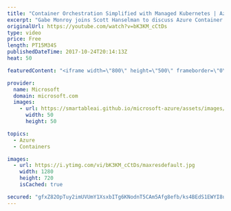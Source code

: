 ```yaml
---
title: "Container Orchestration Simplified with Managed Kubernetes | Azure Friday"
excerpt: "Gabe Monroy joins Scott Hanselman to discuss Azure Container Service (AKS), Microsoft's new managed Kubernetes service. Now you can easily manage your Kubernetes environment by simplifying the deployment, management, and operations activities without sacrificing portability. You gain all the benefits"
originalUrl: https://youtube.com/watch?v=bK3KM_cCtDs
type: video
price: Free
length: PT15M34S
publishedDateTime: 2017-10-24T20:14:13Z
heat: 50

featuredContent: "<iframe width=\"800\" height=\"500\" frameborder=\"0\" src=\"https://www.youtube.com/embed/bK3KM_cCtDs\" allow=\"accelerometer; autoplay; encrypted-media; gyroscope; picture-in-picture\" allowfullscreen></iframe>"

provider:
  name: Microsoft
  domain: microsoft.com
  images:
    - url: https://smartableai.github.io/microsoft-azure/assets/images/organizations/microsoft.com-50x50.jpg
      width: 50
      height: 50

topics:
  - Azure
  - Containers

images:
  - url: https://i.ytimg.com/vi/bK3KM_cCtDs/maxresdefault.jpg
    width: 1280
    height: 720
    isCached: true

secured: "gfxZ82OpTuy2imUVUmY1XsxbITg6KNodnT5CAm5Afg8efb/ks4BEdS1EWYI8uFo32TCaUgqT9P3UodmeRxaE3Fs+zvw69eoDc460AaTcgiL2JR5tsGRRqsbypDqBLMIslI/YhS5N7Rv3IYhX4teyHFcLuMezqrMpxsiCYlt2RGGnq+gES0EyeQkFpXMmJY6OT0OzE8XIaUV6mi3vjbp2+5i1dH/j9bordWwkv7K8idHcrNoaC/9wlsYQbrZ4DPqi2w0Pt/BxXSrXsbMnUh57z9tCiI8kcQeBTn2P9b7nkCTaH4h/EaM62IWgyYX02nutxRvsYac9ZCKwMfO44SzpjzHH6ujdsuQ44C/sky45QAMDEAXELBylsQkwSapVHr9MBNcR1ZCH9hk59wZscoZlAGTobaOj+OR3AD/TbY/H4Sw=;Iy2KOQjgnr5K6v4kzHsOPw=="
---
```


